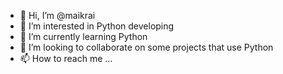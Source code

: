 - 👋 Hi, I’m @maikrai
- 👀 I’m interested in Python developing
- 🌱 I’m currently learning Python
- 💞️ I’m looking to collaborate on some projects that use Python
- 📫 How to reach me ...

<!---
maikrai/maikrai is a ✨ special ✨ repository because its `README.md` (this file) appears on your GitHub profile.
You can click the Preview link to take a look at your changes.
--->
